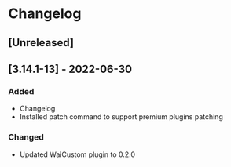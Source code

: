 # Changelog

## [Unreleased]

## [3.14.1-13] - 2022-06-30
### Added
- Changelog
- Installed patch command to support premium plugins patching

### Changed
- Updated WaiCustom plugin to 0.2.0
